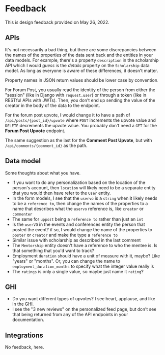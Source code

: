 # Feedback

This is design feedback provided on May 26, 2022.


## APIs

It's not necessarily a bad thing, but there are some
discrepancies between the names of the properties of the
data sent back and the entities in your data models. For
example, there's a property `description` in the scholarship
API which I would _guess_ is the _details_ property on the
`Scholarship` data model. As long as everyone is aware of
these differences, it doesn't matter.

Property names in JSON return values should be lower case by
convention.

For Forum Post, you usually read the identity of the person
from either the "session" (like in Django with
`request.user`) or through a token (like in RESTful APIs
with JWTs). Then, you don't end up sending the value of the
creator in the body of the data to the endpoint.

For the forum post upvote, I would change it to have a path
of `/api/posts/{post_id}/upvote` where `POST` increments the
upvote value and `DELETE` decrements the upvote value. You
probably don't need a `GET` for the **Forum Post Upvote**
endpoint.

The same suggestion as the last for the **Comment Post
Upvote**, but with `/api/comments/{comment_id}` as the path.

## Data model

Some thoughts about what you have.

* If you want to do any personalization based on the
  location of the person's account, then `location` will
  likely need to be a separate entity that you would then
  have refer to the `User` entity.
* In the form models, I see that the `uservo` is a `string`
  when it likely needs to be a `reference to`, then change
  the names of the properties to a name that describes what
  the `uservo` reference is, like `creator` or `commenter`
* The same for `uppost` being a `reference to` rather than
  just an `int`
* Is the `userVO` in the events and conferences entity the
  person that posted the event? if so, I would change the
  name of the properties to `poster` or `creator` and make
  the type a `reference to`
* Similar issue with scholarship as described in the last
  comment
* The `Mentorship` entity doesn't have a reference to who
  the mentee is. Is that something that you'd want to track?
* Employment `duration` should have a unit of measure with
  it, maybe? Like "years" or "months". Or, you can change
  the name to `employment_duration_months` to specify what
  the integer value really is
* The `ratings` is only a single value, so maybe just name
  it `rating`?

## GHI

* Do you want different types of upvotes? I see heart,
  applause, and like in the GHI.
* I see the "3 new reviews" on the personalized feed page,
  but don't see that being returned from any of the API
  endpoints in your documentation.

## Integrations

No feedback, here.

